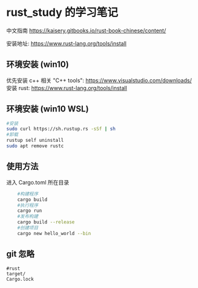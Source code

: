 # rust_study 的学习笔记

中文指南 <https://kaisery.gitbooks.io/rust-book-chinese/content/>

安装地址:
<https://www.rust-lang.org/tools/install>

## 环境安装 (win10)

优先安装 c++ 相关 "C++ tools":
<https://www.visualstudio.com/downloads/>
安装 rust:
<https://www.rust-lang.org/tools/install>

## 环境安装 (win10 WSL)

```bash shell
#安装
sudo curl https://sh.rustup.rs -sSf | sh
#卸载
rustup self uninstall
sudo apt remove rustc
```

## 使用方法

进入 Cargo.toml 所在目录

```bash shell
    #构建程序
    cargo build
    #执行程序
    cargo run
    #发布构建
    cargo build --release
    #创建项目
    cargo new hello_world --bin
```

## git 忽略

```git
#rust
target/
Cargo.lock
```
